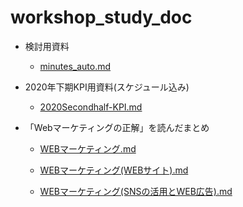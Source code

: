 # workshop_study_doc

 - 検討用資料  
   - [minutes_auto.md](minutes_auto.md)

- 2020年下期KPI用資料(スケジュール込み)  
   - [2020Secondhalf-KPI.md](2020Secondhalf-KPI.md)

- 「Webマーケティングの正解」を読んだまとめ
   - [WEBマーケティング.md](WEBマーケティング.md)

   - [WEBマーケティング(WEBサイト).md](WEBマーケティング(WEBサイト).md)

   - [WEBマーケティング(SNSの活用とWEB広告).md](WEBマーケティング(SNSの活用とWEB広告).md)
